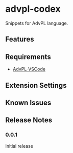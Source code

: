 # advpl-codex

Snippets for AdvPL language.

## Features

## Requirements

* [AdvPL-VSCode](https://github.com/killerall/advpl-vscode)

## Extension Settings

## Known Issues

## Release Notes

### 0.0.1

Initial release
